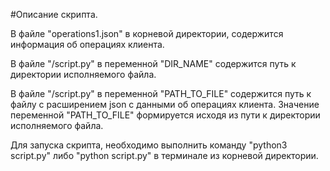 #Описание скрипта.

В файле "operations1.json" в корневой директории, содержится информация об операциях клиента.

В файле "/script.py" в переменной "DIR_NAME" содержится путь к директории исполняемого файла.

В файле "/script.py" в переменной "PATH_TO_FILE" содержится путь к файлу с расширением json с
данными об операциях клиента. Значение переменной "PATH_TO_FILE" формируется исходя из пути к директории исполняемого файла.

Для запуска скрипта, необходимо выполнить команду "python3 script.py" либо "python script.py" в терминале из корневой директории.
